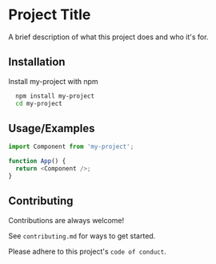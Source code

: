 # Project Title

A brief description of what this project does and who it's for.

## Installation

Install my-project with npm

```bash
  npm install my-project
  cd my-project
```

## Usage/Examples

```javascript
import Component from 'my-project';

function App() {
  return <Component />;
}
```

## Contributing

Contributions are always welcome!

See `contributing.md` for ways to get started.

Please adhere to this project's `code of conduct`.